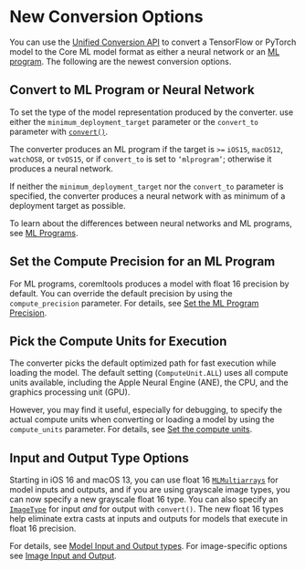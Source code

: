# New Conversion Options

You can use the [Unified Conversion API](unified-conversion-api) to convert a TensorFlow or PyTorch model to the Core ML model format as either a neural network or an [ML program](ml-programs). The following are the newest conversion options.

## Convert to ML Program or Neural Network

To set the type of the model representation produced by the converter. use either the `minimum_deployment_target` parameter or the `convert_to` parameter with [`convert()`](https://apple.github.io/coremltools/source/coremltools.converters.convert.html#module-coremltools.converters._converters_entry). 

The converter produces an ML program if the target is `>=` `iOS15`, `macOS12`, `watchOS8`, or `tvOS15`, or if `convert_to` is set to `‘mlprogram’`; otherwise it produces a neural network. 

If neither the `minimum_deployment_target` nor the `convert_to` parameter is specified, the converter produces a neural network with as minimum of a deployment target as possible.

To learn about the differences between neural networks and ML programs, see [ML Programs](ml-programs).

## Set the Compute Precision for an ML Program

For ML programs, coremltools produces a model with float 16 precision by default. You can override the default precision by using the `compute_precision` parameter. For details, see [Set the ML Program Precision](convert-to-ml-program.md#set-the-ml-program-precision). 

## Pick the Compute Units for Execution

The converter picks the default optimized path for fast execution while loading the model. The default setting (`ComputeUnit.ALL`) uses all compute units available, including the Apple Neural Engine (ANE), the CPU, and the graphics processing unit (GPU). 

However, you may find it useful, especially for debugging, to specify the actual compute units when converting or loading a model by using the `compute_units` parameter. For details, see [Set the compute units](load-and-convert-model.md#set-the-compute-units).

## Input and Output Type Options

Starting in iOS 16 and macOS 13, you can use float 16 [`MLMultiarrays`](https://developer.apple.com/documentation/coreml/mlmultiarray) for model inputs and outputs, and if you are using grayscale image types, you can now specify a new grayscale float 16 type. You can also specify an [`ImageType`](https://apple.github.io/coremltools/source/coremltools.converters.mil.input_types.html#coremltools.converters.mil.input_types.ImageType) for input _and_ for output with `convert()`. The new float 16 types help eliminate extra casts at inputs and outputs for models that execute in float 16 precision. 

For details, see [Model Input and Output types](model-input-and-output-types). For image-specific options see [Image Input and Output](image-inputs).

